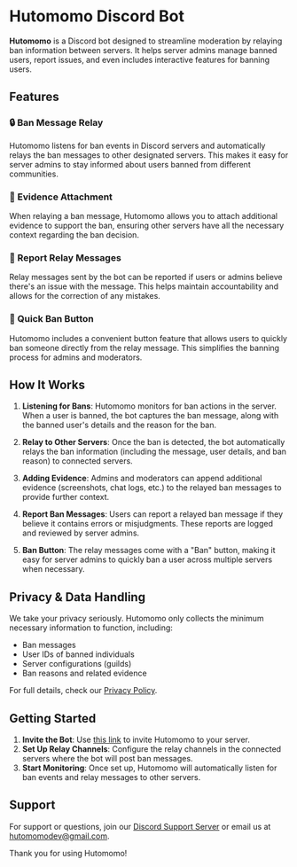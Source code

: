 # Hutomomo Discord Bot

**Hutomomo** is a Discord bot designed to streamline moderation by relaying ban information between servers. It helps server admins manage banned users, report issues, and even includes interactive features for banning users.

## Features

### 🔒 Ban Message Relay
Hutomomo listens for ban events in Discord servers and automatically relays the ban messages to other designated servers. This makes it easy for server admins to stay informed about users banned from different communities.

### 📜 Evidence Attachment
When relaying a ban message, Hutomomo allows you to attach additional evidence to support the ban, ensuring other servers have all the necessary context regarding the ban decision.

### 🚩 Report Relay Messages
Relay messages sent by the bot can be reported if users or admins believe there's an issue with the message. This helps maintain accountability and allows for the correction of any mistakes.

### 🔘 Quick Ban Button
Hutomomo includes a convenient button feature that allows users to quickly ban someone directly from the relay message. This simplifies the banning process for admins and moderators.

## How It Works

1. **Listening for Bans**: Hutomomo monitors for ban actions in the server. When a user is banned, the bot captures the ban message, along with the banned user's details and the reason for the ban.
   
2. **Relay to Other Servers**: Once the ban is detected, the bot automatically relays the ban information (including the message, user details, and ban reason) to connected servers.

3. **Adding Evidence**: Admins and moderators can append additional evidence (screenshots, chat logs, etc.) to the relayed ban messages to provide further context.

4. **Report Ban Messages**: Users can report a relayed ban message if they believe it contains errors or misjudgments. These reports are logged and reviewed by server admins.

5. **Ban Button**: The relay messages come with a "Ban" button, making it easy for server admins to quickly ban a user across multiple servers when necessary.

## Privacy & Data Handling

We take your privacy seriously. Hutomomo only collects the minimum necessary information to function, including:
- Ban messages
- User IDs of banned individuals
- Server configurations (guilds)
- Ban reasons and related evidence

For full details, check our [Privacy Policy](https://github.com/ScratchWakeDev/Hutomomo/wiki/Privacy-Policy).

## Getting Started

1. **Invite the Bot**: Use [this link](https://discord.com/oauth2/authorize?client_id=1245599636073222227) to invite Hutomomo to your server.
2. **Set Up Relay Channels**: Configure the relay channels in the connected servers where the bot will post ban messages.
3. **Start Monitoring**: Once set up, Hutomomo will automatically listen for ban events and relay messages to other servers.

## Support

For support or questions, join our [Discord Support Server](https://discord.gg/XEUBKSSemZ) or email us at [hutomomodev@gmail.com](mailto:hutomomodev@gmail.com).

Thank you for using Hutomomo!
